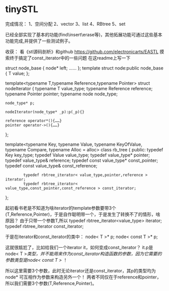 # tinySTL


完成情况：
1、空间分配
2、vector
3、list
4、RBtree
5、set

已经全部实现了基本的功能(find\insert\erase等)，其他拓展功能可通过这些基本功能完成,并提供了一些测试例子。


收获：
看《stl源码剖析》和github https://github.com/electronicarts/EASTL 摸索终于搞定了const_iterator中的一些问题
在这readme上写一下

struct node_base
{
    node* left;
    ……
};
template<typename T>
struct node:public node_base
{
    T value;
};

template<typename T,typename Reference,typename Pointer>
struct nodeIterator
{
    typename T value_type;
    typename Reference reference;
    typename Pointer pointer;
    typename node<T> node_type;
    
    node_type* p;
    
    nodeIterator(node_type* _p):p(_p){}
    
    reference operator*(){……}
    pointer operator->(){……}
};

template<typename Key, typename Value, typename KeyOfValue, typename Compare, typename Alloc = alloc>
class rb_tree
{
public:
			typedef Key key_type;
			typedef Value value_type;
			typedef value_type* pointer;
			typedef value_type& reference;
			typedef const value_type* const_pointer;
			typedef const value_type& const_reference;

			typedef rbtree_iterator< value_type,pointer,reference > iterator;
			typedef rbtree_iterator< value_type,const_pointer,const_reference > const_iterator;
 };
 
 起初看书老是不知道为啥iterator的template参数要带3个(T,Reference,Pointer)，于是自作聪明带一个，于是发生了转换不了的情形，啥原因？
 由于只带一个参数T,所以
 			typedef rbtree_iterator<value_type> iterator;
			typedef rbtree_iterator<const value_type> const_iterator;
      
  于是在iterator和const_iterator的类中：
      node< T >* p;
      node< const T >* p;
     
  这就很尴尬了，比如给我们一个iterator it，如何变成const_iterator？
      it.p是node< T >*类型，并不能用来作为const_iterator构造函数的参数，因为它需要的参数类型是node< const T >* ！
    
  所以这里需要3个参数，此时无论iterator还是const_iterator，其p的类型均为node<T>* 可互相作为参数来构造另外一个！
  两者不同仅在于reference和pointer，所以我们需要3个参数(T,Reference,Pointer)。
  
